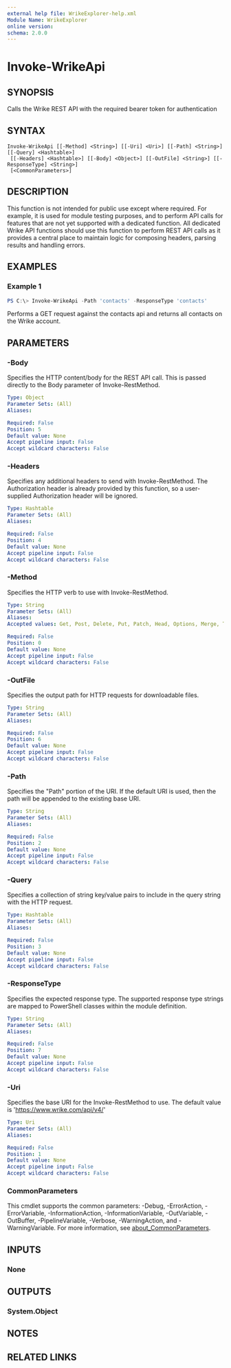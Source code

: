```yaml
---
external help file: WrikeExplorer-help.xml
Module Name: WrikeExplorer
online version:
schema: 2.0.0
---
```


# Invoke-WrikeApi

## SYNOPSIS
Calls the Wrike REST API with the required bearer token for authentication

## SYNTAX

```
Invoke-WrikeApi [[-Method] <String>] [[-Uri] <Uri>] [[-Path] <String>] [[-Query] <Hashtable>]
 [[-Headers] <Hashtable>] [[-Body] <Object>] [[-OutFile] <String>] [[-ResponseType] <String>]
 [<CommonParameters>]
```

## DESCRIPTION
This function is not intended for public use except where required. For example, it is used for module testing purposes, and to perform API calls for features that are not yet supported with a dedicated function. All dedicated Wrike API functions should use this function to perform REST API calls as it provides a central place to maintain logic for composing headers, parsing results and handling errors.

## EXAMPLES

### Example 1
```powershell
PS C:\> Invoke-WrikeApi -Path 'contacts' -ResponseType 'contacts'
```

Performs a GET request against the contacts api and returns all contacts on the Wrike account.

## PARAMETERS

### -Body
Specifies the HTTP content/body for the REST API call. This is passed directly to the Body parameter of Invoke-RestMethod.

```yaml
Type: Object
Parameter Sets: (All)
Aliases:

Required: False
Position: 5
Default value: None
Accept pipeline input: False
Accept wildcard characters: False
```

### -Headers
Specifies any additional headers to send with Invoke-RestMethod. The Authorization header is already provided by this function, so a user-supplied Authorization header will be ignored.

```yaml
Type: Hashtable
Parameter Sets: (All)
Aliases:

Required: False
Position: 4
Default value: None
Accept pipeline input: False
Accept wildcard characters: False
```

### -Method
Specifies the HTTP verb to use with Invoke-RestMethod.

```yaml
Type: String
Parameter Sets: (All)
Aliases:
Accepted values: Get, Post, Delete, Put, Patch, Head, Options, Merge, Trace, Default

Required: False
Position: 0
Default value: None
Accept pipeline input: False
Accept wildcard characters: False
```

### -OutFile
Specifies the output path for HTTP requests for downloadable files.

```yaml
Type: String
Parameter Sets: (All)
Aliases:

Required: False
Position: 6
Default value: None
Accept pipeline input: False
Accept wildcard characters: False
```

### -Path
Specifies the "Path" portion of the URI. If the default URI is used, then the path will be appended to the existing base URI.

```yaml
Type: String
Parameter Sets: (All)
Aliases:

Required: False
Position: 2
Default value: None
Accept pipeline input: False
Accept wildcard characters: False
```

### -Query
Specifies a collection of string key/value pairs to include in the query string with the HTTP request.

```yaml
Type: Hashtable
Parameter Sets: (All)
Aliases:

Required: False
Position: 3
Default value: None
Accept pipeline input: False
Accept wildcard characters: False
```

### -ResponseType
Specifies the expected response type. The supported response type strings are mapped to PowerShell classes within the module definition.

```yaml
Type: String
Parameter Sets: (All)
Aliases:

Required: False
Position: 7
Default value: None
Accept pipeline input: False
Accept wildcard characters: False
```

### -Uri
Specifies the base URI for the Invoke-RestMethod to use. The default value is 'https://www.wrike.com/api/v4/'

```yaml
Type: Uri
Parameter Sets: (All)
Aliases:

Required: False
Position: 1
Default value: None
Accept pipeline input: False
Accept wildcard characters: False
```

### CommonParameters
This cmdlet supports the common parameters: -Debug, -ErrorAction, -ErrorVariable, -InformationAction, -InformationVariable, -OutVariable, -OutBuffer, -PipelineVariable, -Verbose, -WarningAction, and -WarningVariable. For more information, see [about_CommonParameters](http://go.microsoft.com/fwlink/?LinkID=113216).

## INPUTS

### None

## OUTPUTS

### System.Object
## NOTES

## RELATED LINKS
